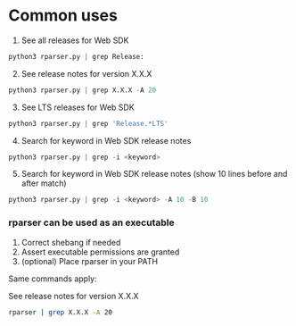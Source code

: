 # Common uses

1. See all releases for Web SDK
```python
python3 rparser.py | grep Release:
```
2. See release notes for version X.X.X
```python
python3 rparser.py | grep X.X.X -A 20
```
3. See LTS releases for Web SDK
```python
python3 rparser.py | grep 'Release.*LTS'
```
4. Search for keyword in Web SDK release notes
```python
python3 rparser.py | grep -i <keyword>
```
5. Search for keyword in Web SDK release notes (show 10 lines before and
   after match)
```python
python3 rparser.py | grep -i <keyword> -A 10 -B 10
```
### rparser can be used as an executable
1. Correct shebang if needed
2. Assert executable permissions are granted
3. (optional) Place rparser in your PATH

Same commands apply:

See release notes for version X.X.X
```bash
rparser | grep X.X.X -A 20
```
